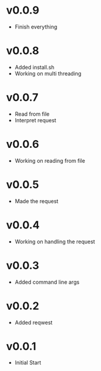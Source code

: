 # v0.0.9
- Finish everything

# v0.0.8
- Added install.sh
- Working on multi threading

# v0.0.7
- Read from file
- Interpret request

# v0.0.6
- Working on reading from file

# v0.0.5
- Made the request

# v0.0.4
- Working on handling the request

# v0.0.3
- Added command line args

# v0.0.2
- Added reqwest

# v0.0.1
- Initial Start